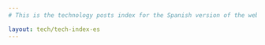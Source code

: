 ```yaml
---
# This is the technology posts index for the Spanish version of the website

layout: tech/tech-index-es
---
```

